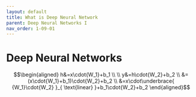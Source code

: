 ```yaml
---
layout: default
title: What is Deep Neural Network
parent: Deep Neural Networks I
nav_order: 1-09-01
---
```


# Deep Neural Networks

$$\begin{aligned}
h&=x\cdot{W_1}+b_1 \\
\\
y&=h\cdot{W_2}+b_2 \\
&=(x\cdot{W_1}+b_1)\cdot{W_2}+b_2 \\
&=x\cdot\underbrace{
    {W_1}\cdot{W_2}
}_{
    \text{linear}
}+b_1\cdot{W_2}+b_2
\end{aligned}$$
